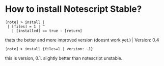 # How to install Notescript Stable?
````
[note] > install | 
 | [files] = 1 | ^ 
   | [installed] == true - [return]
   ````
  thats the better and more improved version (doesnt work yet.) | Version: 0.4
````
[note] > install {files=1 | version: .1}
````
this is version, 0.1. slightly better than notescript unstable.
